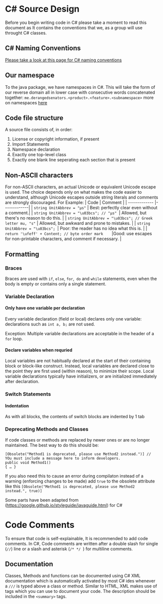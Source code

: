 # C# Source Design
Before you begin writing code in C# please take a moment to read this document as It contains the conventions that we, as a group will use throught C# classes.

## C# Naming Conventions
[Please take a look at this page for C# naming conventions](https://github.com/ktaranov/naming-convention/blob/master/C%23%20Coding%20Standards%20and%20Naming%20Conventions.md)

## Our namespace
To the java package, we have namespaces in C#. This will take the form of our reverse domain all in lower case with consecutive words concatenated together: ```me.derangedsenators.<product>.<feature>.<subnamespace>``` more on namespaces [here](https://docs.microsoft.com/en-us/dotnet/standard/design-guidelines/names-of-namespaces)

## Code file structure
A source file consists of, in order:

1. License or copyright information, if present
2. Import Statements
3. Namespace declaration
4. Exactly one top-level class
5. Exactly one blank line seperating each section that is present

## Non-ASCII characters
For non-ASCII characters, an actual Unicode or equivalent Unicode escape is used. The choice depends only on what makes the code easier to understand, although Unicode escapes outside string literals and comments are strongly discouraged.
For Example:
| Code | Comment |
| ------------- |-------------|
| `string UnitAbbrev = "μs"` |	Best: perfectly clear even without a comment.|
| `string UnitAbbrev = "\u03bcs"; // "μs" `|	Allowed, but there's no reason to do this. |
| `string UnitAbbrev = "\u03bcs"; // Greek letter mu, "s"`	| Allowed, but awkward and prone to mistakes. |
| `string UnitAbbrev = "\u03bcs"; `|	Poor: the reader has no idea what this is. |
| `return '\ufeff' + Content; // byte order mark	`|Good: use escapes for non-printable characters, and comment if necessary. |

## Formatting
### Braces
Braces are used with `if`, `else`, `for`,` do` and `while` statements, even when the body is empty or contains only a single statement.
### Variable Declaration
#### Only have one variable per declaration
Every variable declaration (field or local) declares only one variable: declarations such as `int a, b;` are not used.

Exception: Multiple variable declarations are acceptable in the header of a `for` loop.
#### Declare variables when requried
Local variables are not habitually declared at the start of their containing block or block-like construct. Instead, local variables are declared close to the point they are first used (within reason), to minimize their scope. Local variable declarations typically have initializers, or are initialized immediately after declaration.

### Switch Statements
#### Indentation
As with all blocks, the contents of switch blocks are indented by 1 tab

### Deprecating Methods and Classes
If code classes or methods are replaced by newer ones or are no longer maintained. The best way to do this should be:
``` 
[Obsolete("Method1 is deprecated, please use Method2 instead.")] // YOu must include a message here to inform developers.
public void Method1()
{ … }
```
If you also need this to cause an error during compilaton instead of a warning (enforcing changes to be made) add `true` to the obsolete attribute like this ``` [Obsolete("Method1 is deprecated, please use Method2 instead.", true)] ```

Some parts have been adapted from (https://google.github.io/styleguide/javaguide.html) for C#

# Code Comments
To ensure that code is self-explainable, It is recommended to add code comments. In C#, Code comments are written after a double slash for single (`//`) line or a slash and asterisk (`/* */ `) for multiline comments. 
## Documentation
Classes, Methods and functions can be documented using C# XML documentation which is automatically activated by most C# ides whenever a ```///``` is typed above a class or method. Similar to HTML, XML makes use of tags which you can use to document your code. The description should be included in the `<summary>` tags.
